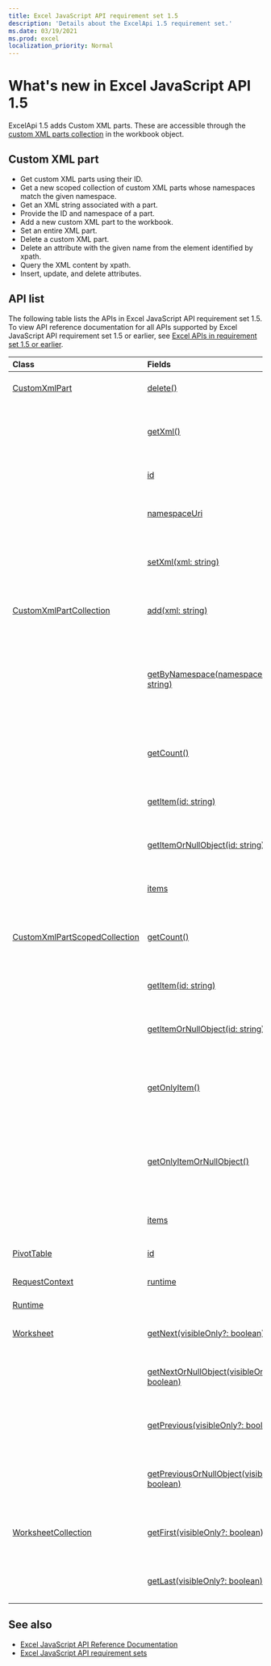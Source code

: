 ```yaml
---
title: Excel JavaScript API requirement set 1.5
description: 'Details about the ExcelApi 1.5 requirement set.'
ms.date: 03/19/2021
ms.prod: excel
localization_priority: Normal
---
```


# What's new in Excel JavaScript API 1.5

ExcelApi 1.5 adds Custom XML parts. These are accessible through the [custom XML parts collection](/javascript/api/excel/excel.workbook#customxmlparts) in the workbook object.

## Custom XML part

* Get custom XML parts using their ID.
* Get a new scoped collection of custom XML parts whose namespaces match the given namespace.
* Get an XML string associated with a part.
* Provide the ID and namespace of a part.
* Add a new custom XML part to the workbook.
* Set an entire XML part.
* Delete a custom XML part.
* Delete an attribute with the given name from the element identified by xpath.
* Query the XML content by xpath.
* Insert, update, and delete attributes.

## API list

The following table lists the APIs in Excel JavaScript API requirement set 1.5. To view API reference documentation for all APIs supported by Excel JavaScript API requirement set 1.5 or earlier, see [Excel APIs in requirement set 1.5 or earlier](/javascript/api/excel?view=excel-js-1.5&preserve-view=true).

| Class | Fields | Description |
|:---|:---|:---|
|[CustomXmlPart](/javascript/api/excel/excel.customxmlpart)|[delete()](/javascript/api/excel/excel.customxmlpart#delete__)|Deletes the custom XML part.|
||[getXml()](/javascript/api/excel/excel.customxmlpart#getXml__)|Gets the custom XML part's full XML content.|
||[id](/javascript/api/excel/excel.customxmlpart#id)|The custom XML part's ID.|
||[namespaceUri](/javascript/api/excel/excel.customxmlpart#namespaceUri)|The custom XML part's namespace URI.|
||[setXml(xml: string)](/javascript/api/excel/excel.customxmlpart#setXml_xml_)|Sets the custom XML part's full XML content.|
|[CustomXmlPartCollection](/javascript/api/excel/excel.customxmlpartcollection)|[add(xml: string)](/javascript/api/excel/excel.customxmlpartcollection#add_xml_)|Adds a new custom XML part to the workbook.|
||[getByNamespace(namespaceUri: string)](/javascript/api/excel/excel.customxmlpartcollection#getByNamespace_namespaceUri_)|Gets a new scoped collection of custom XML parts whose namespaces match the given namespace.|
||[getCount()](/javascript/api/excel/excel.customxmlpartcollection#getCount__)|Gets the number of custom XML parts in the collection.|
||[getItem(id: string)](/javascript/api/excel/excel.customxmlpartcollection#getItem_id_)|Gets a custom XML part based on its ID.|
||[getItemOrNullObject(id: string)](/javascript/api/excel/excel.customxmlpartcollection#getItemOrNullObject_id_)|Gets a custom XML part based on its ID.|
||[items](/javascript/api/excel/excel.customxmlpartcollection#items)|Gets the loaded child items in this collection.|
|[CustomXmlPartScopedCollection](/javascript/api/excel/excel.customxmlpartscopedcollection)|[getCount()](/javascript/api/excel/excel.customxmlpartscopedcollection#getCount__)|Gets the number of CustomXML parts in this collection.|
||[getItem(id: string)](/javascript/api/excel/excel.customxmlpartscopedcollection#getItem_id_)|Gets a custom XML part based on its ID.|
||[getItemOrNullObject(id: string)](/javascript/api/excel/excel.customxmlpartscopedcollection#getItemOrNullObject_id_)|Gets a custom XML part based on its ID.|
||[getOnlyItem()](/javascript/api/excel/excel.customxmlpartscopedcollection#getOnlyItem__)|If the collection contains exactly one item, this method returns it.|
||[getOnlyItemOrNullObject()](/javascript/api/excel/excel.customxmlpartscopedcollection#getOnlyItemOrNullObject__)|If the collection contains exactly one item, this method returns it.|
||[items](/javascript/api/excel/excel.customxmlpartscopedcollection#items)|Gets the loaded child items in this collection.|
|[PivotTable](/javascript/api/excel/excel.pivottable)|[id](/javascript/api/excel/excel.pivottable#id)|ID of the PivotTable.|
|[RequestContext](/javascript/api/excel/excel.requestcontext)|[runtime](/javascript/api/excel/excel.requestcontext#runtime)|[Api set: ExcelApi 1.5]|
|[Runtime](/javascript/api/excel/excel.runtime)||[Workbook](/javascript/api/excel/excel.workbook)|[customXmlParts](/javascript/api/excel/excel.workbook#customXmlParts)|Represents the collection of custom XML parts contained by this workbook.|
|[Worksheet](/javascript/api/excel/excel.worksheet)|[getNext(visibleOnly?: boolean)](/javascript/api/excel/excel.worksheet#getNext_visibleOnly_)|Gets the worksheet that follows this one.|
||[getNextOrNullObject(visibleOnly?: boolean)](/javascript/api/excel/excel.worksheet#getNextOrNullObject_visibleOnly_)|Gets the worksheet that follows this one.|
||[getPrevious(visibleOnly?: boolean)](/javascript/api/excel/excel.worksheet#getPrevious_visibleOnly_)|Gets the worksheet that precedes this one.|
||[getPreviousOrNullObject(visibleOnly?: boolean)](/javascript/api/excel/excel.worksheet#getPreviousOrNullObject_visibleOnly_)|Gets the worksheet that precedes this one.|
|[WorksheetCollection](/javascript/api/excel/excel.worksheetcollection)|[getFirst(visibleOnly?: boolean)](/javascript/api/excel/excel.worksheetcollection#getFirst_visibleOnly_)|Gets the first worksheet in the collection.|
||[getLast(visibleOnly?: boolean)](/javascript/api/excel/excel.worksheetcollection#getLast_visibleOnly_)|Gets the last worksheet in the collection.|

## See also

* [Excel JavaScript API Reference Documentation](/javascript/api/excel?view=excel-js-1.5&preserve-view=true)
* [Excel JavaScript API requirement sets](excel-api-requirement-sets.md)
